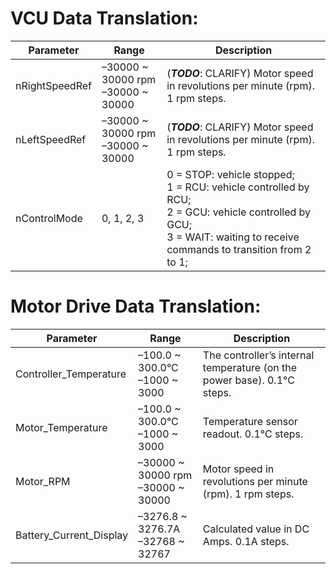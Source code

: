 

# VCU Data Translation:

| Parameter               | Range                                  | Description                                                                                                                                                                        |
|-------------------------|----------------------------------------|------------------------------------------------------------------------------------------------------------------------------------------------------------------------------------|
| nRightSpeedRef          | –30000 ~ 30000 rpm <br> –30000 ~ 30000 | (**_TODO_**: CLARIFY) Motor speed in revolutions per minute (rpm). 1 rpm steps.                                                                                                    |
| nLeftSpeedRef           | –30000 ~ 30000 rpm <br> –30000 ~ 30000 | (**_TODO_**: CLARIFY) Motor speed in revolutions per minute (rpm). 1 rpm steps.                                                                                                    |
| nControlMode            | 0, 1, 2, 3                             | 0 = STOP: vehicle stopped; <br> 1 = RCU: vehicle controlled by RCU; <br> 2 = GCU: vehicle controlled by GCU; <br> 3 = WAIT: waiting to receive commands to transition from 2 to 1; |


# Motor Drive Data Translation:

| Parameter               | Range                                  | Description                                                              |
|-------------------------|----------------------------------------|--------------------------------------------------------------------------|
| Controller_Temperature  | –100.0 ~ 300.0°C <br> –1000 ~ 3000     | The controller’s internal temperature (on the power base). 0.1°C steps.  |
| Motor_Temperature       | –100.0 ~ 300.0°C <br> –1000 ~ 3000     | Temperature sensor readout. 0.1°C steps.                         |
| Motor_RPM               | –30000 ~ 30000 rpm <br> –30000 ~ 30000 | Motor speed in revolutions per minute (rpm). 1 rpm steps.                |
| Battery_Current_Display | –3276.8 ~ 3276.7A <br> –32768 ~ 32767  | Calculated value in DC Amps. 0.1A steps.                                 |
